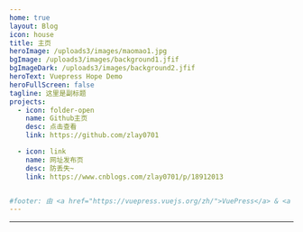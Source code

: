 ```yaml
---
home: true
layout: Blog
icon: house
title: 主页
heroImage: /uploads3/images/maomao1.jpg
bgImage: /uploads3/images/background1.jfif
bgImageDark: /uploads3/images/background2.jfif
heroText: Vuepress Hope Demo
heroFullScreen: false
tagline: 这里是副标题
projects:
  - icon: folder-open
    name: Github主页
    desc: 点击查看
    link: https://github.com/zlay0701

  - icon: link
    name: 网址发布页
    desc: 防丢失~
    link: https://www.cnblogs.com/zlay0701/p/18912013


#footer: 由 <a href="https://vuepress.vuejs.org/zh/">VuePress</a> & <a href="https://theme-hope.vuejs.press/zh/">Hope</a> 强力驱动
---
```




------
<!--
~ 我可是有底线的哟 ~
-->
